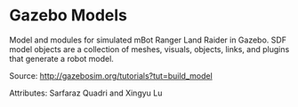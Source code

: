 # Gazebo Models
Model and modules for simulated mBot Ranger Land Raider in Gazebo. SDF model objects are a collection of meshes, visuals, objects, links, and plugins that generate a robot model.

Source: http://gazebosim.org/tutorials?tut=build_model

Attributes: Sarfaraz Quadri and Xingyu Lu
